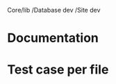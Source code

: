 Core/lib
        /Database dev
        /Site  dev
        





# Documentation





# Test case per file

